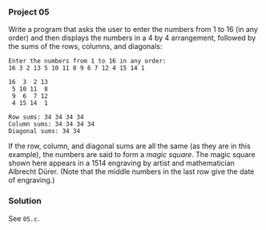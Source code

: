 ### Project 05

Write a program that asks the user to enter the numbers from 1 to 16 (in any
order) and then displays the numbers in a 4 by 4 arrangement, followed by the
sums of the rows, columns, and diagonals:

```
Enter the numbers from 1 to 16 in any order:
16 3 2 13 5 10 11 8 9 6 7 12 4 15 14 1

16  3  2 13
 5 10 11  8
 9  6  7 12
 4 15 14  1

Row sums: 34 34 34 34
Column sums: 34 34 34 34
Diagonal sums: 34 34
```

If the row, column, and diagonal sums are all the same (as they are in this
example), the numbers are said to form a _magic square_. The magic square shown
here appears in a 1514 engraving by artist and mathematician Albrecht Dürer.
(Note that the middle numbers in the last row give the date of engraving.)

### Solution

See `05.c`.
